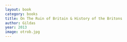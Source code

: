 ```yaml
---
layout: book
category: books
title: On The Ruin of Britain & History of the Britons
author: Gildas
year: 2013
image: otrob.jpg
---
```


